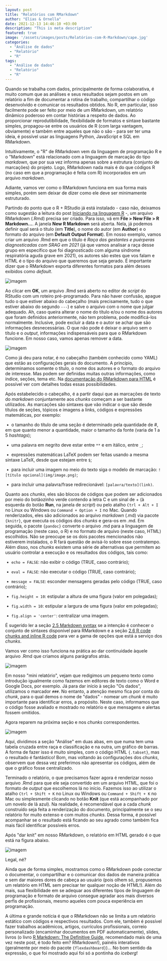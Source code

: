 ```yaml
---
layout: post
title: "Relatórios com RMarkdown"
author: "Elias & Ornella"
date: 2021-12-13 14:46:10 +03:00
description: "This is meta description"
featured: true
image: '/assets/images/posts/Relatórios-com-R-Markdown/cape.jpg'
categories: 
  - "Análise de dados"
  - "Relatório"
  - "R"
tags:
  - "Análise de dados"
  - "Relatório"
  - "R"
---
```


Quando se trabalha com dados, principalmente de forma colaborativa, é muito comum que as análises e seus resultados sejam postos em um relatório a fim de documentar a rotina de trabalho, compartilhar o código desenvolvido e comunicar os resultados obtidos. No R, em particular, isso facilmente pode ser feito por meio de um RMarkdown, um relatório dinâmico poderoso em contar histórias a respeito de dados. Ao proporcionar reprodutibilidade, flexibilidade de formatos e sintaxe bastante simples, propagou-se entre os usuários de R (com larga vantagem, obviamente) e também entre aqueles que não o são - para ser ter uma ideia, é possível usar as linguagens Python, JavaScript e SQL em RMarkdown.

Intuitivamente, o "R" de RMarkdown vem da linguagem de programação R e o "Markdown" está relacionado com a linguagem de marcação do tipo _markdown_, que por sua vez informa apenas sobre a estrutura (conjunto de marcações) do projeto. Logo, RMarkdown nada mais é do que códigos R (no caso em que a programação é feita com R) incorporados em um arquivo _markdown_. 

Adiante, vamos ver como o RMarkdown funciona em sua forma mais simples, porém sem deixar de dizer como ele deve ser minimamente estruturado.

Partindo do ponto que o R + RStudio já está instalado - caso não, deixamos como sugestão a leitura do post [Iniciando na linguagem R](https://observatorioobstetrico.github.io/r/programação/2019/04/14/Iniciando-no-R/) -, um arquivo RMarkdown (.Rmd) precisa ser criado. Para isso, vá em **File > New File > R Markdown...**. A janela **New R Markdown** será aberta. Nela, já podemos definir qual será o título (em **Title**), o nome do autor (em **Author**) e o formato do arquivo (em **Default Output Format**). Em nosso exemplo, vamos criar um arquivo .Rmd em que o título é _Raça das gestantes e puérperas diagnosticadas com SRAG em 2021_ (já que vamos analisar a raça desse grupo em específico que foi diagnosticado com alguma síndrome respiratória aguda grave em 2021), os autores são estes que vos falam e HTML é o tipo do arquivo que queremos que seja gerado. É importante dizer que o RMarkdown exporta  diferentes formatos para além desses exibidos como _default_.

![imagem](/assets/images/posts/Relatórios-com-R-Markdown/fig1.png)

Ao clicar em **OK**, um arquivo .Rmd será aberto no editor de _script_ do RStudio com um roteiro pré-programado. Para não haver confusão, apague tudo o que estiver abaixo do cabeçalho (mais precisamente, tudo o que estiver abaixo do segundo `---`) e salve o arquivo com o nome que julgar adequado. Ah, caso queira alterar o nome do título e/ou o nome dos autores que foram definidos anteriormente, não tem problema, pode modificá-los normalmente. Inclusive, pode excluir a data e o autor se achar que são informações desnecessárias. O que não pode é deixar o arquivo sem o título e o _output_, informações indispensáveis para que o RMarkdown funcione. Em nosso caso, vamos apenas remover a data.

![imagem](/assets/images/posts/Relatórios-com-R-Markdown/fig2.png)

Como já deu para notar, é no cabeçalho (também conhecido como YAML) que estão as configurações gerais do documento. A princípio, determinamos somente o título, o nome dos autores e o formato do arquivo de interesse. Mas podem ser definidas muitas outras informações, como índice, seções, tema etc. Na [documentação do RMarkdown para HTML](https://bookdown.org/yihui/rmarkdown/html-document.html) é possível ver com detalhes todas essas possibilidades.

Após estabelecido o cabeçalho, é a partir daqui que as marcações de texto do _markdown_ conjuntamente aos _chunks_ começam a ser bastante utilizados. As marcações são sintaxes que vão indicar o que são desde títulos de seções, tópicos e imagens a links, códigos e expressões matemáticas, por exemplo:

&nbsp;&bull;&nbsp; o tamanho do título de uma seção é determinado pela quantidade de #, em que quanto menor a quantidade, maior o tamanho da fonte (varia de 1 a 5 _hashtags_);

&nbsp;&bull;&nbsp; uma palavra em negrito deve estar entre `**` e em itálico, entre `_`;

&nbsp;&bull;&nbsp; expressões matemáticas LaTeX podem ser feitas usando a mesma sintaxe LaTeX, desde que estejam entre `$`;

&nbsp;&bull;&nbsp; para incluir uma imagem no meio do texto siga o modelo de marcação: `![título opcional](img/image.png)`; 

&nbsp;&bull;&nbsp; para incluir uma palavra/frase redirecionável: `[palavra/texto](link)`.

Quanto aos _chunks_, eles são blocos de códigos que podem ser adicionados por meio do botãozinho verde contendo a letra C e um sinal de + (à esquerda do botão **Run**, na janela de _script_) ou pelo atalho `Ctrl + Alt + I` no Linux ou Windows ou `Command + Option + I` no Mac. Quando renderizados, eles são adicionados ao arquivo _markdown_ (.md) via pacote `{knitr}`, que executa os códigos dos _chunks_ e gera-os em .md. Em seguida, o pacote `{pandoc}` converte o arquivo .md para a linguagem de programação (neste caso, o R) e no formato de arquivo (neste caso, HTML) escolhidos. Não se preocupe se os dois pacotes mencionados não estiverem instalados, o R fará questão de avisá-lo sobre esse contratempo. Além disso, nos _chunks_ existem uma série de alternativas que permitem ao usuário controlar a execução e os resultados dos códigos, tais como:

&nbsp;&bull;&nbsp; `echo = FALSE`: não exibir o código (TRUE, caso contrário);

&nbsp;&bull;&nbsp; `eval = FALSE`: não executar o código (TRUE, caso contrário);

&nbsp;&bull;&nbsp; `message = FALSE`: esconder mensagens geradas pelo código (TRUE, caso contrário);

&nbsp;&bull;&nbsp; `fig.height = 10`: estipular a altura de uma figura (valor em polegadas);

&nbsp;&bull;&nbsp; `fig.width = 10`: estipular a largura de uma figura (valor em polegadas); 

&nbsp;&bull;&nbsp; `fig.align = 'center'`: centralizar uma imagem.

É sugerido ler a seção [2.5 Markdown syntax](https://bookdown.org/yihui/rmarkdown/markdown-syntax.html) se a intenção é conhecer o conjunto de sintaxes disponível para RMarkdown e a seção [2.6 R code chunks and inline R code](https://bookdown.org/yihui/rmarkdown/r-code.html) para ver a gama de opções que está a serviço dos _chunks_.

Vamos ver como isso funciona na prática ao dar continuidade àquele arquivo .Rmd que criamos alguns parágrafos atrás.

![imagem](/assets/images/posts/Relatórios-com-R-Markdown/fig3.png)

Em nosso "mini relatório", vejam que redigimos um pequeno texto como introdução igualmente como fazemos em editores de texto como o Word e Google Docs, por exemplo. Já para dar início à seção "Os dados", utilizamos o marcador `###`. No entanto, a atenção mesmo fica por conta do _chunk_, para o qual demos o nome de "dados" - nomear um _chunk_ é muito importante para identificar erros, a propósito. Neste caso, informamos que o código fosse avaliado e mostrado no relatório e que mensagens e alertas fossem omitidos.

Agora reparem na próxima seção e nos _chunks_ correspondentes.

![imagem](/assets/images/posts/Relatórios-com-R-Markdown/fig4.png)

Aqui, dividimos a seção "Análise" em duas abas, em que numa tem uma tabela cruzada entre raça e classificação e na outra, um gráfico de barras. A forma de fazer isso é muito simples, com o código HTML `{.tabset}`, mas o resultado é fantástico! Bom, mas voltando às configurações dos _chunks_, observem que dessa vez preferimos não apresentar os códigos, além de que o gráfico fosse centralizado.

Terminado o relatório, o que precisamos fazer agora é renderizar nosso arquivo .Rmd para que ele seja convertido em um arquivo HTML, que foi o formato de _output_ que escolhemos lá no início. Fazemos isso ao utilizar o atalho `Ctrl + Shift + K` no Linux ou Windows ou `Command + Shift + K` no Mac ou simplesmente clicando no botão **Knit** (que está acompanhado por um novelo de lã azul). Na realidade, é recomendável que a cada _chunk_ construído seja feita a renderização do documento, principalmente se o seu relatório for muito extenso e com muitos _chunks_. Dessa forma, é possível acompanhar se o resultado está ficando ao seu agrado como também fica mais fácil identificar possíveis erros.

Após "dar knit" em nosso RMarkdown, o relatório em HTML gerado é o que está na figura abaixo.

![imagem](/assets/images/posts/Relatórios-com-R-Markdown/fig5.png)

Legal, né?

Ainda que de forma simples, mostramos como o RMarkdown pode conectar o documentar, o compartilhar e o comunicar dos dados de maneira prática e sem dar maiores dores de cabeça ao usuário (pois olhem só, propusemos um relatório em HTML sem precisar ter qualquer noção de HTML!). Além do mais, sua flexibilidade em se adequar aos diferentes tipos de linguagem de programação e formato de arquivo consegue agradar aos mais diversos perfis de profissionais, mesmo aqueles com pouca experiência em programação. 

A última e grande notícia é que o RMarkdown não se limita a um relatório estático com códigos e respectivos resultados. Com ele, também é possível fazer trabalhos acadêmicos, artigos, currículos profissionais, correio personalizado (encaminhar documentos em PDF automaticamente), slides, livros (o livro [R Markdown: The Definitive Guide](https://bookdown.org/yihui/rmarkdown/), recomendado mais de uma vez neste post, é todo feito em? RMarkdown!), painéis interativos (geralmente por meio do pacote `{flexdashboard}`)... No bom sentido da expressão, o que foi mostrado aqui foi só a pontinha do _iceberg_!